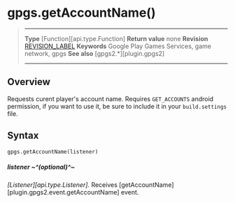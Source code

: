 # gpgs.getAccountName()

> --------------------- ------------------------------------------------------------------------------------------
> __Type__              [Function][api.type.Function]
> __Return value__      none
> __Revision__          [REVISION_LABEL](REVISION_URL)
> __Keywords__          Google Play Games Services, game network, gpgs
> __See also__          [gpgs2.*][plugin.gpgs2]
> --------------------- ------------------------------------------------------------------------------------------

## Overview

Requests curent player's account name. Requires `GET_ACCOUNTS` android permission, if you want to use it, be sure to include it in your `build.settings` file.

## Syntax

	gpgs.getAccountName(listener)

##### listener ~^(optional)^~
_[Listener][api.type.Listener]._ Receives [getAccountName][plugin.gpgs2.event.getAccountName] event.